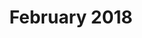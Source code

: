---
layout: post
title: "February 2018"
date_range: "22-25 Feb 2018"
venue: "Sorrento holiday house"
games:
  - "OTTD"
memories:
  - "Hugh eating flaky pastry on the toilet."
  - "Smith stumbling drunk into Toby's bedroom, passing out, and snoring so loudly Toby had to move."
  - "Hugh smashing us at OTTD by just flying planes from one side of the map to the other."
  - "Week before Hugh's bucks party"
summary: "OTTD in Sorrento."
---